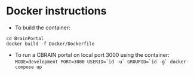# Docker instructions

* To build the container:
```
cd BrainPortal
docker build -f Docker/Dockerfile
```

* To run a CBRAIN portal on local port 3000 using the container:
```MODE=development PORT=3000 USERID=`id -u` GROUPID=`id -g` docker-compose up```
